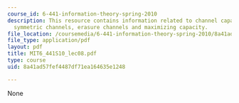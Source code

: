 ```yaml
---
course_id: 6-441-information-theory-spring-2010
description: This resource contains information related to channel capacity, binary
  symmetric channels, erasure channels and maximizing capacity.
file_location: /coursemedia/6-441-information-theory-spring-2010/8a41ad57fef4487df71ea164635e1248_MIT6_441S10_lec08.pdf
file_type: application/pdf
layout: pdf
title: MIT6_441S10_lec08.pdf
type: course
uid: 8a41ad57fef4487df71ea164635e1248

---
```

None